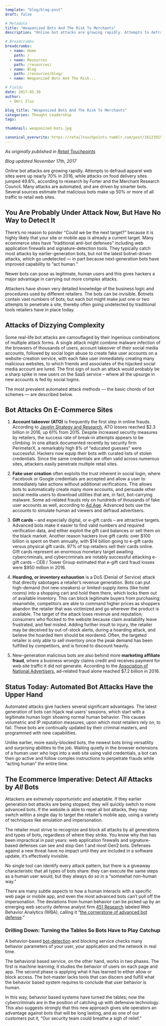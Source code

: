 ```yaml
---
template: "blog/blog-post"
draft: false

# Metadata
title: "Weaponized Bots And The Risk To Merchants"
description: "Online bot attacks are growing rapidly. Attempts to defraud apparel web sites were up nearly 70% in 2016, and attacks on food delivery sites jumped 49.8%"

# Breadcrumbs
breadcrumbs:
  - name: Home
    path: /
  - name: Resources
    path: /resources/
  - name: Blog
    path: /resources/blog/
  - name: Weaponized Bots And The Risk...

# Fields
date: 2017-05-30
author:
  - Omri Iluz

blog_title: "Weaponized Bots And The Risk To Merchants"
categories: Thought Leadership
tags:

thumbnail: weaponized-bots.jpg

canonical_overwrite: https://retailtouchpoints.tumblr.com/post/161239158397/weaponized-bots-and-the-risk-to-merchants
---
```


_As originally published in [Retail Touchpoints](https://retailtouchpoints.tumblr.com/post/161239158397/weaponized-bots-and-the-risk-to-merchants)_

_Blog updated November 17th, 2017_

Online bot attacks are growing rapidly. Attempts to defraud apparel web sites were up nearly 70% in 2016, while attacks on food delivery sites jumped 49.8%, according to research by Forter and the Merchant Research Council. Many attacks are automated, and are driven by smarter bots. Several sources estimate that malicious bots make up 50% or more of all traffic to retail web sites.

## You Are Probably Under Attack Now, But Have No Way to Detect It

There’s no reason to ponder “Could we be the next target?” because it is highly likely that your site or mobile app is already a current target. Many ecommerce sites have “traditional anti-bot defenses” including web application firewalls and signature-detection tools. They typically catch most attacks by earlier-generation bots, but not the latest botnet-driven attacks, which go undetected — in part because next-generation bots have improved capability to “act human.”

Newer bots can pose as legitimate, human users and this gives hackers a major advantage in carrying out more complex attacks.

Attackers have shown very detailed knowledge of the business logic and procedures used by different retailers. The bots can be invisible. Botnets contain vast numbers of bots, but each bot might make just one or two attempts to penetrate a site, thereby often going undetected by traditional tools retailers have in place today.

## Attacks of Dizzying Complexity

Some real-life bot attacks are camouflaged by their ingenious combinations of multiple attack forms. A single attack might combine malware infection of the browsers of thousands of users, account takeover of their social media accounts, followed by social login abuse to create fake user accounts on a website-creation service, with each fake user immediately creating many malicious websites, to which friends and associates of the hijacked social media account are lured. The first sign of such an attack would probably be a sharp spike in new users on the SaaS service – where all the upsurge in new accounts is fed by social logins.

The most prevalent automated attack methods — the basic chords of bot schemes — are described below.

## Bot Attacks On E-Commerce Sites

1. **Account takeover (ATO)** is frequently the first step in online frauds. According to [Javelin Strategy and Research](https://www.javelinstrategy.com/press-release/javelin-announces-2017-account-safety-banking-award-winners-us), ATO losses reached \$2.3 billion in 2016, up 61% from 2015. Despite increased security measures by retailers, the success rate of break-in attempts appears to be climbing. In one attack documented recently by security firm PerimeterX, a remarkably high 8% of “educated guesses” were successful. Hackers now equip their bots with curated lists of stolen credentials. Since the same credentials are often valid across numerous sites, attackers easily penetrate multiple retail sites.

2. **Fake user creation** often exploits the trust inherent in social login, where Facebook or Google credentials are accepted and allow a user to immediately take actions without additional verifications. This allows bots to automatically create many more accounts, and persuade other social media users to download utilities that are, in fact, bot-carrying malware. Some ad-related frauds rely on hundreds of thousands of fake user accounts as well, according to [Ad Age](http://adage.com/article/digital/ad-fraud-scheme-cost-advertisers-3-million-day/307235/). Advanced bots use the accounts to simulate human ad viewers and defraud advertisers.
3. **Gift cards** – and especially digital, or e-gift cards – are attractive targets. Advanced bots make it easier to find valid numbers and required verification data, and either exploit the gift card balances or sell them on the black market. Another reason hackers love gift cards: over $100 billion is spent on them annually, with $14 billion going to e-gift cards versus physical gift cards. 97% of top retailers sell their cards online. Gift cards represent an enormous monetary target awaiting cybercriminals, and cybercriminals are notably successful attacking e-gift cards – CEB / Tower Group estimated that e-gift card fraud losses were \$950 million in 2016.
4. **Hoarding, or inventory exhaustion** is a DoS (Denial of Service) attack that directly sabotages a retailer’s revenue generation. Bots can put high-demand (hot new sneakers) or limited-supply items (like hotel rooms) into a shopping cart and hold them there, which locks them out of available inventory. This can block legitimate buyers from purchasing; meanwhile, competitors are able to command higher prices as shoppers abandon the retailer that was victimized and go wherever the product is available. The target of the attack loses revenue and reputation; consumers who flocked to the website because claim availability leave frustrated, and feel misled. Adding further insult to injury, the retailer may be deceived by out-of-stock alerts, during a hoarding attack, and believe the hoarded item should be reordered. Often, the targeted retailer is only able to sell inventory once the peak demand has been fulfilled by competitors, and is forced to discount heavily.
5. New-generation malicious bots are also behind more **marketing affiliate fraud**, where a business wrongly claims credit and receives payment for web site traffic it did not generate. According to the [Association of National Advertisers](http://adage.com/article/digital/ad-fraud-scheme-cost-advertisers-3-million-day/307235/), ad-related fraud alone reached \$7.2 billion in 2016.

## Status Today: Automated Bot Attacks Have the Upper Hand

Automated attacks give hackers several significant advantages. The latest generation of bots can hijack real users’ sessions, which start with a legitimate human login showing normal human behavior. This causes volumetric and IP reputation measures, upon which most retailers rely on, to fail. These bots are continually updated by their criminal masters, and programmed with new capabilities.

Unlike earlier, more easily-blocked bots, the newest bots bring versatility and surprising abilities to the job. Waiting quietly in the browser extensions of a human user who logs into a web site using valid credentials, a bot can then go active and follow complex instructions to perpetrate frauds while “acting human” the entire time.

## The Ecommerce Imperative: Detect _All_ Attacks by _All_ Bots

Attackers are extremely opportunistic and adaptable. If they earlier generation bot attacks are being stopped, they will quickly switch to more advanced bots. If the website is able to repel all bot attacks, they may switch within a single day to target the retailer’s mobile app, using a variety of techniques like emulation and impersonation.

The retailer must strive to recognize and block all attacks by all generations and types of bots, regardless of where they strike. You know why that has been impractical in past years: web application firewalls and signature-based defenses can see and stop Gen 1 and most Gen2 bots. Defenses against a new threat have no impact until they are included in a software update, it’s effectively invisible.

No single tool can identify every attack pattern, but there is a giveaway characteristic that all types of bots share: they can execute the same steps as a human user would, but they always do so in a “somewhat non-human way.”

There are many subtle aspects to how a human interacts with a specific web page or mobile app, and even the most advanced bots can’t pull off the impersonation. The deviations from human behavior can be picked up by an emerging web security defense analyst firm [451 Research](https://451research.com/report-short?entityId=91257) labeled Web Behavior Analytics (WBA), calling it “[the cornerstone of advanced bot defense](https://451research.com/report-short?entityId=91257).”

### Drilling Down: Turning the Tables So Bots Have to Play Catchup

A behavior-based [bot-detection](/products/bot-defender/bot-defender-web/) and blocking service checks many behavior parameters of your user, your application and the network in real time.

The behavioral based service, on the other hand, works in two phases. The first is machine learning; it studies the behavior of users on each page and app. The second phase is applying what it has learned to either allow or block access. The bot-master lacks tools that can discern and fulfill what the behavior based system requires to conclude that user behavior is human.

In this way, behavior based systems have turned the tables; now the cybercriminals are in the position of catching up with defensive technology. This also suggests strongly that this new approach gives site operators an advantage against bots that will be long lasting, and as one of our customers put it, “Our security team could breathe a sigh of relief.”
